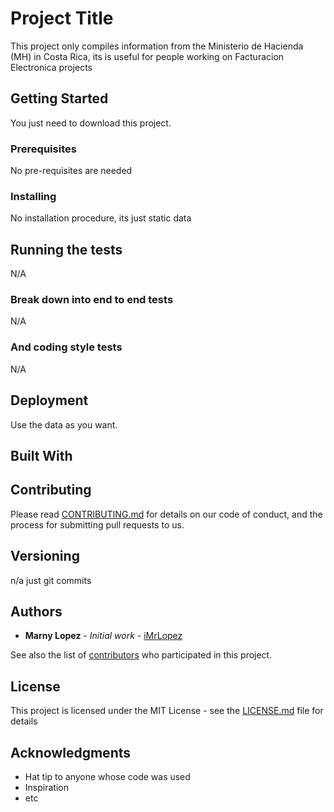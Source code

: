 # Project Title

This project only compiles information from the Ministerio de Hacienda (MH) in Costa Rica, its is useful for people working on Facturacion Electronica projects

## Getting Started

You just need to download this project.

### Prerequisites

No pre-requisites are needed

### Installing

No installation procedure, its just static data

## Running the tests

N/A

### Break down into end to end tests

N/A

### And coding style tests

N/A

## Deployment

Use the data as you want.

## Built With



## Contributing

Please read [CONTRIBUTING.md](https://gist.github.com/PurpleBooth/b24679402957c63ec426) for details on our code of conduct, and the process for submitting pull requests to us.

## Versioning

n/a just git commits

## Authors

* **Marny Lopez** - *Initial work* - [iMrLopez](https://github.com/iMrLopez/)

See also the list of [contributors](https://github.com/iMrLopez/MhCr-Fe-DataEstatica/contributors) who participated in this project.

## License

This project is licensed under the MIT License - see the [LICENSE.md](LICENSE.md) file for details

## Acknowledgments

* Hat tip to anyone whose code was used
* Inspiration
* etc
